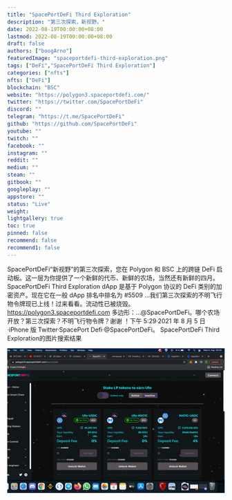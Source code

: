 ```yaml
---
title: "SpacePortDeFi Third Exploration"
description: "第三次探索，新视野。"
date: 2022-08-19T00:00:00+08:00
lastmod: 2022-08-19T00:00:00+08:00
draft: false
authors: ["boogArno"]
featuredImage: "spaceportdefi-third-exploration.png"
tags: ["DeFi","SpacePortDeFi Third Exploration"]
categories: ["nfts"]
nfts: ["DeFi"]
blockchain: "BSC"
website: "https://polygon3.spaceportdefi.com/"
twitter: "https://twitter.com/SpacePortDeFi"
discord: ""
telegram: "https://t.me/SpacePortDeFi"
github: "https://github.com/SpacePortDeFi"
youtube: ""
twitch: ""
facebook: ""
instagram: ""
reddit: ""
medium: ""
steam: ""
gitbook: ""
googleplay: ""
appstore: ""
status: "Live"
weight: 
lightgallery: true
toc: true
pinned: false
recommend: false
recommend1: false
---
```

SpacePortDeFi“新视野”的第三次探索，您在 Polygon 和 BSC 上的跨链 DeFi 启动板。这一层为你提供了一个新鲜的代币、新鲜的农场，当然还有新鲜的四月。SpacePortDeFi Third Exploration dApp 是基于 Polygon 协议的 DeFi 类别的加密资产。现在它在一般 dApp 排名中排名为 #5509 ...我们第三次探索的不明飞行物令牌现已上线！过来看看。流动性已被烧毁。 https://polygon3.spaceportdefi.com 多边形：...@SpacePortDeFi。哪个农场开放？第三次探索？不明飞行物令牌？谢谢 ！下午 5:29·2021 年 8 月 5 日·iPhone 版 Twitter·SpacePort Defi·@SpacePortDeFi。
SpacePortDeFi Third Exploration的图片搜索结果

![spaceportdefithirdexploration-dapp-defi-matic-image2_fd7c53b2a2137531f64700327c9b4ca9](spaceportdefithirdexploration-dapp-defi-matic-image2_fd7c53b2a2137531f64700327c9b4ca9.png)

